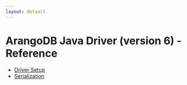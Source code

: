 ```yaml
---
layout: default
---
```

# ArangoDB Java Driver (version 6) - Reference

- [Driver Setup](java_v6-reference-setup.html)
- [Serialization](java_v6-reference-serialization.html)
